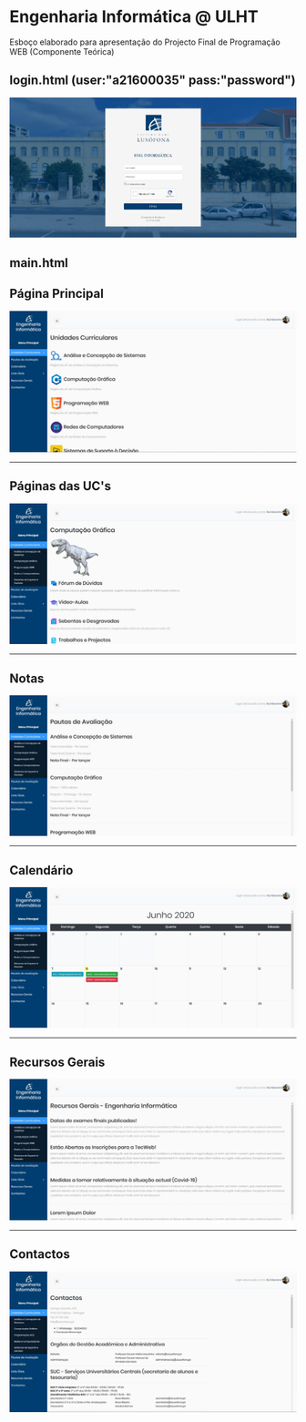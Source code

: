 # Engenharia Informática @ ULHT

Esboço elaborado para apresentação do Projecto Final de Programação WEB (Componente Teórica)

login.html (user:"a21600035" pass:"password")
---------------------------------------------
![](image.jpg?raw=true "Página Login")

main.html
---------
Página Principal
---------
![](image2.jpg?raw=true "Página Principal")

---------
Páginas das UC's
---------
![](image3.jpg?raw=true "Página Principal")

---------
Notas
---------
![](image4.jpg?raw=true "Página Principal")

---------
Calendário
---------
![](image5.jpg?raw=true "Página Principal")

---------
Recursos Gerais
---------
![](image6.jpg?raw=true "Página Principal")

---------
Contactos
---------
![](image7.jpg?raw=true "Página Principal")
